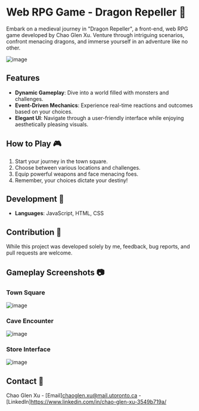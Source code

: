 # Web RPG Game - Dragon Repeller 🐉

Embark on a medieval journey in "Dragon Repeller", a front-end, web RPG game developed by Chao Glen Xu. Venture through intriguing scenarios, confront menacing dragons, and immerse yourself in an adventure like no other.

![image](https://github.com/ChaoGlenXu/Web-RPG-Game---Dragon-Repeller/assets/59375616/388633f2-cddb-492e-b0f5-7828e32df9b5)


## Features 

- **Dynamic Gameplay**: Dive into a world filled with monsters and challenges.
- **Event-Driven Mechanics**: Experience real-time reactions and outcomes based on your choices.
- **Elegant UI**: Navigate through a user-friendly interface while enjoying aesthetically pleasing visuals.

## How to Play 🎮

1. Start your journey in the town square.
2. Choose between various locations and challenges.
3. Equip powerful weapons and face menacing foes.
4. Remember, your choices dictate your destiny!

## Development 🔧

- **Languages**: JavaScript, HTML, CSS

## Contribution 🤝

While this project was developed solely by me, feedback, bug reports, and pull requests are welcome.

## Gameplay Screenshots 📷

### Town Square
![image](https://github.com/ChaoGlenXu/Web-RPG-Game---Dragon-Repeller/assets/59375616/b3524154-6cb2-4c47-a065-ac633ed3d8b1)

### Cave Encounter
![image](https://github.com/ChaoGlenXu/Web-RPG-Game---Dragon-Repeller/assets/59375616/57cb757b-3143-489c-a665-0bf498b99bd4)

### Store Interface
![image](https://github.com/ChaoGlenXu/Web-RPG-Game---Dragon-Repeller/assets/59375616/e298e295-d4f4-437b-9d6b-601fb061f6a2)


## Contact 📧

Chao Glen Xu - [Email]chaoglen.xu@mail.utoronto.ca - [LinkedIn]https://www.linkedin.com/in/chao-glen-xu-3549b719a/


